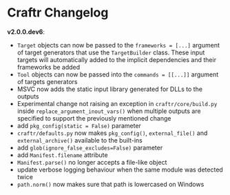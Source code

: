 # Craftr Changelog

__v2.0.0.dev6__:

- `Target` objects can now be passed to the `frameworks = [...]` argument
  of target generators that use the `TargetBuilder` class. These input targets
  will automatically added to the implicit dependencies and their frameworks
  be added
- `Tool` objects can now be passed into the `commands = [[...]]` argument
  of targets generators
- MSVC now adds the static input library generated for DLLs to the outputs
- Experimental change not raising an exception in `craftr/core/build.py` inside
  `replace_argument_inout_vars()` when multiple outputs are specified to support
  the previously mentioned change
- add `pkg_config(static = False)` parameter
- `craftr/defaults.py` now makes `pkg_config()`, `external_file()` and
  `external_archive()` available to the built-ins
- add `glob(ignore_false_excludes=False)` parameter
- add `Manifest.filename` attribute
- `Manifest.parse()` no longer accepts a file-like object
- update verbose logging behaviour when the same module was detected twice
- `path.norm()` now makes sure that path is lowercased on Windows
